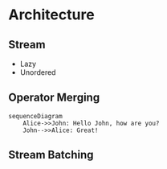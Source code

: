 # Architecture 

## Stream 

* Lazy
* Unordered

## Operator Merging

~~~mermaid
sequenceDiagram
    Alice->>John: Hello John, how are you?
    John-->>Alice: Great!
~~~

## Stream Batching

